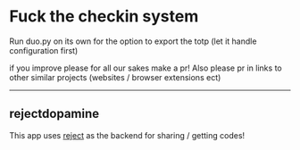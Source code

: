 # Fuck the checkin system

Run duo.py on its own for the option to export the totp (let it handle configuration first)

if you improve please for all our sakes make a pr! Also please pr in links to other similar projects (websites / browser extensions ect)

-----------------

## rejectdopamine
This app uses [reject](https://rejectdopamine.com/) as the backend for sharing / getting codes!
